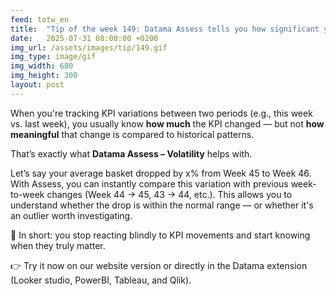 ```yaml
---
feed: totw_en
title:  "Tip of the week 149: Datama Assess tells you how significant your KPI changes are"
date:   2025-07-31 08:00:00 +0200
img_url: /assets/images/tip/149.gif
img_type: image/gif
img_width: 600
img_height: 300
layout: post
---
```


When you're tracking KPI variations between two periods (e.g., this week vs. last week), you usually know **how much** the KPI changed — but not **how meaningful** that change is compared to historical patterns.

That’s exactly what **Datama Assess – Volatility** helps with.

Let’s say your average basket dropped by x% from Week 45 to Week 46. With Assess, you can instantly compare this variation with previous week-to-week changes (Week 44 → 45, 43 → 44, etc.). This allows you to understand whether the drop is within the normal range — or whether it's an outlier worth investigating.

🧠 In short: you stop reacting blindly to KPI movements and start knowing when they truly matter.

👉 Try it now on our website version or directly in the Datama extension (Looker studio, PowerBI, Tableau, and Qlik).

